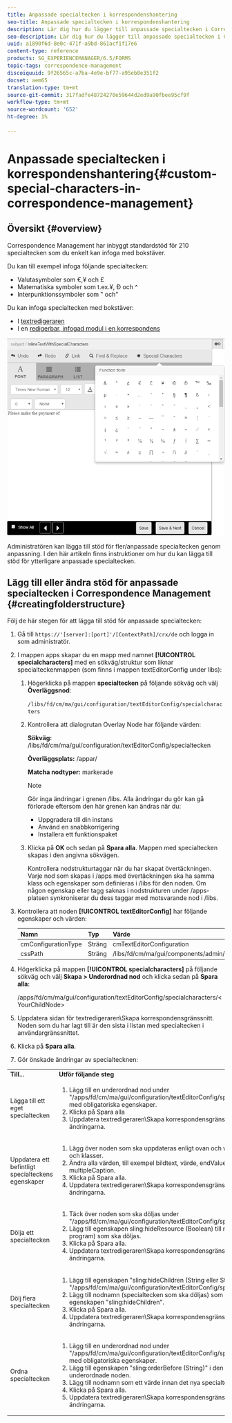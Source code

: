 ```yaml
---
title: Anpassade specialtecken i korrespondenshantering
seo-title: Anpassade specialtecken i korrespondenshantering
description: Lär dig hur du lägger till anpassade specialtecken i Correspondence Management.
seo-description: Lär dig hur du lägger till anpassade specialtecken i Correspondence Management.
uuid: a1890f6d-8e0c-471f-a9bd-861acf1f17e6
content-type: reference
products: SG_EXPERIENCEMANAGER/6.5/FORMS
topic-tags: correspondence-management
discoiquuid: 9f26565c-a7ba-4e9e-bf77-a95eb8e351f2
docset: aem65
translation-type: tm+mt
source-git-commit: 317fadfe48724270e59644d2ed9a90fbee95cf9f
workflow-type: tm+mt
source-wordcount: '652'
ht-degree: 1%

---
```



# Anpassade specialtecken i korrespondenshantering{#custom-special-characters-in-correspondence-management}

## Översikt {#overview}

Correspondence Management har inbyggt standardstöd för 210 specialtecken som du enkelt kan infoga med bokstäver.

Du kan till exempel infoga följande specialtecken:

* Valutasymboler som €,¥ och £
* Matematiska symboler som t.ex.¥, Ð och ^
* Interpunktionssymboler som ‟ och&quot;

Du kan infoga specialtecken med bokstäver:

* I [textredigeraren](/help/forms/using/document-fragments.md#createtext)
* I en [redigerbar, infogad modul i en korrespondens](../../forms/using/create-correspondence.md#managecontent)

![specialteckensinlinemodulen](assets/specialcharactersinlinemodule.png)

Administratören kan lägga till stöd för fler/anpassade specialtecken genom anpassning. I den här artikeln finns instruktioner om hur du kan lägga till stöd för ytterligare anpassade specialtecken.

## Lägg till eller ändra stöd för anpassade specialtecken i Correspondence Management {#creatingfolderstructure}

Följ de här stegen för att lägga till stöd för anpassade specialtecken:

1. Gå till `https://'[server]:[port]'/[ContextPath]/crx/de` och logga in som administratör.
1. I mappen apps skapar du en mapp med namnet **[!UICONTROL specialcharacters]** med en sökväg/struktur som liknar specialteckenmappen (som finns i mappen textEditorConfig under libs):

   1. Högerklicka på mappen **specialtecken** på följande sökväg och välj **Överläggsnod**:

      `/libs/fd/cm/ma/gui/configuration/textEditorConfig/specialcharacters`

   1. Kontrollera att dialogrutan Overlay Node har följande värden:

      **Sökväg:** /libs/fd/cm/ma/gui/configuration/textEditorConfig/specialtecken

      **Överläggsplats:** /appar/

      **Matcha nodtyper:** markerade

      >[!NOTE]
      >
      >Gör inga ändringar i grenen /libs. Alla ändringar du gör kan gå förlorade eftersom den här grenen kan ändras när du:
      >
      >
      >
      >    * Uppgradera till din instans
      >    * Använd en snabbkorrigering
      >    * Installera ett funktionspaket


   1. Klicka på **OK** och sedan på **Spara alla**. Mappen med specialtecken skapas i den angivna sökvägen.

      Kontrollera nodstrukturtaggar när du har skapat övertäckningen. Varje nod som skapas i /apps med övertäckningen ska ha samma klass och egenskaper som definieras i /libs för den noden. Om någon egenskap eller tagg saknas i nodstrukturen under /apps-platsen synkroniserar du dess taggar med motsvarande nod i /libs.



1. Kontrollera att noden **[!UICONTROL textEditorConfig]** har följande egenskaper och värden:

   | Namn | Typ | Värde |
   |---|---|---|
   | cmConfigurationType | Sträng | cmTextEditorConfiguration |
   | cssPath | Sträng | /libs/fd/cm/ma/gui/components/admin/createasset/textcontrol/clientlibs/textcontrol |

1. Högerklicka på mappen **[!UICONTROL specialcharacters]** på följande sökväg och välj **Skapa > Underordnad nod** och klicka sedan på **Spara alla**:

   /apps/fd/cm/ma/gui/configuration/textEditorConfig/specialcharacters/&lt;YourChildNode>

1. Uppdatera sidan för textredigeraren\Skapa korrespondensgränssnitt. Noden som du har lagt till är den sista i listan med specialtecken i användargränssnittet.
1. Klicka på **Spara alla**.
1. Gör önskade ändringar av specialtecknen:

<table>
 <tbody>
  <tr>
   <td><strong>Till...</strong></td>
   <td><strong>Utför följande steg</strong></td>
  </tr>
  <tr>
   <td>Lägga till ett eget specialtecken</td>
   <td>
    <ol>
     <li>Lägg till en underordnad nod under "/apps/fd/cm/ma/gui/configuration/textEditorConfig/specialcharacters" med obligatoriska egenskaper.</li>
     <li>Klicka på Spara alla</li>
     <li>Uppdatera textredigeraren\Skapa korrespondensgränssnitt för att se ändringarna.</li>
    </ol> </td>
  </tr>
  <tr>
   <td>Uppdatera ett befintligt specialteckens egenskaper</td>
   <td>
    <ol>
     <li>Lägg över noden som ska uppdateras enligt ovan och verifiera taggar och klasser.</li>
     <li>Ändra alla värden, till exempel bildtext, värde, endValue och multipleCaption. </li>
     <li>Klicka på Spara alla. </li>
     <li>Uppdatera textredigeraren\Skapa korrespondensgränssnitt för att se ändringarna.</li>
    </ol> </td>
  </tr>
  <tr>
   <td>Dölja ett specialtecken</td>
   <td>
    <ol>
     <li>Täck över noden som ska döljas under "/apps/fd/cm/ma/gui/configuration/textEditorConfig/specialtecken"</li>
     <li>Lägg till egenskapen sling:hideResource (Boolean) till noden (under program) som ska döljas. </li>
     <li>Klicka på Spara alla. </li>
     <li>Uppdatera textredigeraren\Skapa korrespondensgränssnitt för att se ändringarna.<br /> </li>
    </ol> </td>
  </tr>
  <tr>
   <td>Dölj flera specialtecken</td>
   <td>
    <ol>
     <li>Lägg till egenskapen "sling:hideChildren (String eller String[])" i "/apps/fd/cm/ma/gui/configuration/textEditorConfig/specialcharacters". </li>
     <li>Lägg till nodnamn (specialtecken som ska döljas) som värden för egenskapen "sling:hideChildren". </li>
     <li>Klicka på Spara alla. </li>
     <li>Uppdatera textredigeraren\Skapa korrespondensgränssnitt för att se ändringarna.<br /> </li>
    </ol> </td>
  </tr>
  <tr>
   <td>Ordna specialtecken</td>
   <td>
    <ol>
     <li>Lägg till en underordnad nod under "/apps/fd/cm/ma/gui/configuration/textEditorConfig/specialcharacters" med obligatoriska egenskaper. </li>
     <li>Lägg till egenskapen "sling:orderBefore (String)" i den nyskapade underordnade noden. </li>
     <li>Lägg till nodnamn som ett värde innan det nya specialtecknet visas. </li>
     <li>Klicka på Spara alla. </li>
     <li>Uppdatera textredigeraren\Skapa korrespondensgränssnitt för att se ändringarna.<br /> </li>
    </ol> </td>
  </tr>
 </tbody>
</table>

